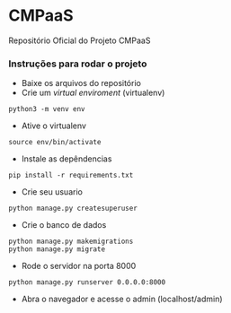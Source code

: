 # CMPaaS
Repositório Oficial do Projeto CMPaaS

### Instruções para rodar o projeto

* Baixe os arquivos do repositório
* Crie um *virtual enviroment* (virtualenv)

```
python3 -m venv env
```

* Ative o virtualenv

```
source env/bin/activate
```

* Instale as depêndencias

```
pip install -r requirements.txt
```

* Crie seu usuario

```
python manage.py createsuperuser
```

* Crie o banco de dados

```
python manage.py makemigrations
python manage.py migrate
```

* Rode o servidor na porta 8000

```
python manage.py runserver 0.0.0.0:8000
```

* Abra o navegador e acesse o admin (localhost/admin)
